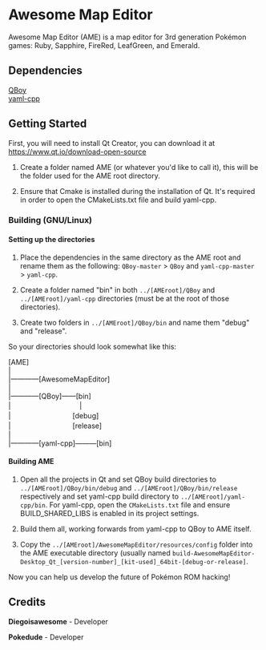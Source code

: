 # Awesome Map Editor
Awesome Map Editor (AME) is a map editor for 3rd generation Pokémon games: Ruby, Sapphire, FireRed, LeafGreen, and Emerald.

## Dependencies
[QBoy](https://github.com/pokedude9/QBoy)  
[yaml-cpp](https://github.com/jbeder/yaml-cpp)

## Getting Started
First, you will need to install Qt Creator, you can download it at https://www.qt.io/download-open-source

1. Create a folder named AME (or whatever you'd like to call it), this will be the folder used for the AME root directory.

2. Ensure that Cmake is installed during the installation of Qt. It's required in order to open the CMakeLists.txt file and build yaml-cpp.


### Building (GNU/Linux)

#### Setting up the directories
1. Place the dependencies in the same directory as the AME root and rename them as the following: `QBoy-master` > `QBoy` and `yaml-cpp-master` > `yaml-cpp`.

2. Create a folder named "bin" in both `../[AMEroot]/QBoy` and `../[AMEroot]/yaml-cpp` directories (must be at the root of those directories).

3. Create two folders in `../[AMEroot]/QBoy/bin` and name them "debug" and "release".

So your directories should look somewhat like this:

[AME]</br>
|</br>
|————[AwesomeMapEditor]</br>
|</br>
|————[QBoy]——[bin]</br>
| 　 　 　 　 　 　 　 　 　|</br>
| 　 　 　 　 　 　 　 　 [debug]</br>
| 　 　 　 　 　  　　 　 [release]</br>
|</br>
|————[yaml-cpp]———[bin]</br>

#### Building AME

1. Open all the projects in Qt and set QBoy build directories to `../[AMEroot]/QBoy/bin/debug` and `../[AMEroot]/QBoy/bin/release` respectively and set yaml-cpp build directory to `../[AMEroot]/yaml-cpp/bin`. For yaml-cpp, open the `CMakeLists.txt` file and ensure BUILD_SHARED_LIBS is enabled in its project settings.

2. Build them all, working forwards from yaml-cpp to QBoy to AME itself.

3. Copy the `../[AMEroot]/AwesomeMapEditor/resources/config` folder into the AME executable directory (usually named `build-AwesomeMapEditor-Desktop_Qt_[version-number]_[kit-used]_64bit-[debug-or-release]`.

Now you can help us develop the future of Pokémon ROM hacking!

## Credits
**Diegoisawesome** - Developer

**Pokedude** - Developer
